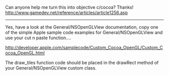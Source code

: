 Can anyone help me turn this into objective c/cocoa?
Thanks!
http://www.gamedev.net/reference/articles/article1256.asp

----

Yes, have a look at the General/NSOpenGLView documentation, copy one of the simple Apple sample code examples for General/NSOpenGLView and use your cut n paste function....

http://developer.apple.com/samplecode/Custom_Cocoa_OpenGL/Custom_Cocoa_OpenGL.html

The draw_tiles function code should be placed in the drawRect method of your General/NSOpenGLView custom class.